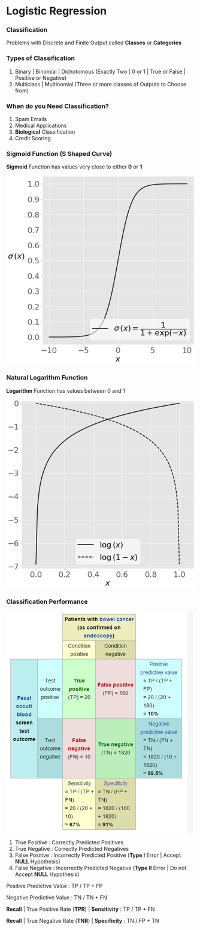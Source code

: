 # Logistic Regression

### Classification

Problems with Discrete and Finite Output called **Classes** or **Categories**

### Types of Classification

1. Binary | Binomial | Dichotomous (Exactly Two | 0 or 1 | True or False | Positive or Negative)
2. Multiclass | Multinomial (Three or more classes of Outputs to Choose from)

### When do you Need Classification?
1. Spam Emails
2. Medical Applications 
3. **Biological** Classification
4. Credit Scoring

### Sigmoid Function (S Shaped Curve)
**Sigmoid** Function has values very close to either **0** or **1**

![Sigmoid](Image/SigmoidFunction.png) 

### Natural Logarithm Function 
**Logarithm** Function has values between 0 and 1

![Logarithm](Image/LogFunction.png) 

### Classification Performance

![Confusion Matrix](Image/ConfusionMatrix.jpg)

1. True Positive : Correctly Predicted Positives 
2. True Negative : Correctly Predicted Negatives
3. False Positive : Incorrectly Predicted Positive (**Type I** Error | Accept **NULL** Hypothesis)
4. False Negative : Incorrectly Predicted Negative (**Type II** Error | Do not Accept **NULL** Hypothesis)

Positive Predictive Value : TP / TP + FP

Negative Predictive Value : TN / TN + FN

**Recall** | True Positive Rate (**TPR**) | **Sensitivity** : TP / TP + FN

**Recall** | True Negative Rate (**TNR**) | **Specificity** : TN / FP + TN
